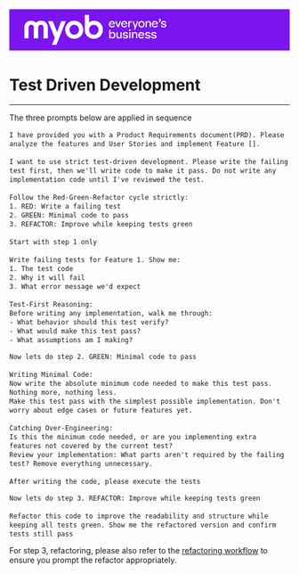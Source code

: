 ![MYOB Banner](../../../../assets/images/myob-banner.png)
---


# Test Driven Development

---

The three prompts below are applied in sequence

```
I have provided you with a Product Requirements document(PRD). Please analyze the features and User Stories and implement Feature []. 

I want to use strict test-driven development. Please write the failing test first, then we'll write code to make it pass. Do not write any implementation code until I've reviewed the test.

Follow the Red-Green-Refactor cycle strictly:
1. RED: Write a failing test
2. GREEN: Minimal code to pass
3. REFACTOR: Improve while keeping tests green

Start with step 1 only

Write failing tests for Feature 1. Show me:
1. The test code
2. Why it will fail
3. What error message we'd expect

Test-First Reasoning:
Before writing any implementation, walk me through:
- What behavior should this test verify?
- What would make this test pass?
- What assumptions am I making?
```

```
Now lets do step 2. GREEN: Minimal code to pass

Writing Minimal Code:
Now write the absolute minimum code needed to make this test pass. Nothing more, nothing less.
Make this test pass with the simplest possible implementation. Don't worry about edge cases or future features yet.

Catching Over-Engineering:
Is this the minimum code needed, or are you implementing extra features not covered by the current test?
Review your implementation: What parts aren't required by the failing test? Remove everything unnecessary.

After writing the code, please execute the tests
```

```
Now lets do step 3. REFACTOR: Improve while keeping tests green

Refactor this code to improve the readability and structure while keeping all tests green. Show me the refactored version and confirm tests still pass
```

For step 3, refactoring, please also refer to the [refactoring workflow](../../../feature-development/refactoring.md) to ensure you prompt the refactor appropriately.
